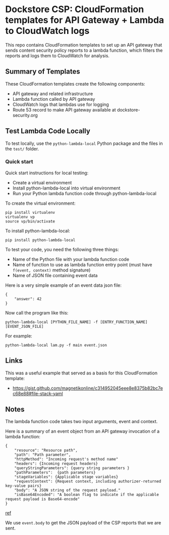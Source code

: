 # Dockstore CSP: CloudFormation templates for API Gateway + Lambda to CloudWatch logs

This repo contains CloudFormation templates to set up an API gateway that sends
content security policy reports to a lambda function, which filters the reports
and logs them to CloudWatch for analysis.

## Summary of Templates

These CloudFormation templates create the following components:

* API gateway and related infrastructure
* Lambda function called by API gateway
* CloudWatch logs that lambdas use for logging
* Route 53 record to make API gateway available at dockstore-security.org

## Test Lambda Code Locally

To test locally, use the `python-lambda-local` Python package and the files in the `test/` folder.

### Quick start

Quick start instructions for local testing:

* Create a virtual environment
* Install python-lambda-local into virtual environment
* Run your Python lambda function code through python-lambda-local

To create the virtual environment:

```
pip install virtualenv
virtualenv vp
source vp/bin/activate
```

To install python-lambda-local:

```
pip install python-lambda-local
```

To test your code, you need the following three things:

* Name of the Python file with your lambda function code
* Name of function to use as lambda function entry point (must have `f(event, context)` method signature)
* Name of JSON file containing event data


Here is a very simple example of an event data json file:

```
{
    "answer": 42
}
```

Now call the program like this:

```
python-lambda-local [PYTHON_FILE_NAME] -f [ENTRY_FUNCTION_NAME] [EVENT_JSON_FILE]
```

For example:

```
python-lambda-local lam.py -f main event.json
```

## Links

This was a useful example that served as a basis for this CloudFormation template:

* https://gist.github.com/magnetikonline/c314952045eee8e8375b82bc7ec68e88#file-stack-yaml

## Notes

The lambda function code takes two input arguments, event and context.

Here is a summary of an event object from an API gateway invocation of a lambda function:

```
{
    "resource": "Resource path",
    "path": "Path parameter",
    "httpMethod": "Incoming request's method name"
    "headers": {Incoming request headers}
    "queryStringParameters": {query string parameters }
    "pathParameters":  {path parameters}
    "stageVariables": {Applicable stage variables}
    "requestContext": {Request context, including authorizer-returned key-value pairs}
    "body": "A JSON string of the request payload."
    "isBase64Encoded": "A boolean flag to indicate if the applicable request payload is Base64-encode"
}
```

[ref](http://docs.aws.amazon.com/apigateway/latest/developerguide/api-gateway-set-up-simple-proxy.html#api-gateway-simple-proxy-for-lambda-input-format)

We use `event.body` to get the JSON payload of the CSP reports that we are sent.

